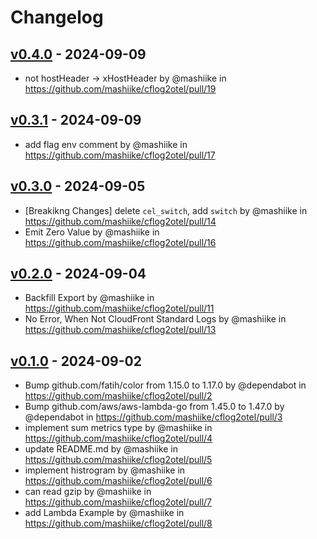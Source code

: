 # Changelog

## [v0.4.0](https://github.com/mashiike/cflog2otel/compare/v0.3.1...v0.4.0) - 2024-09-09
- not hostHeader -> xHostHeader by @mashiike in https://github.com/mashiike/cflog2otel/pull/19

## [v0.3.1](https://github.com/mashiike/cflog2otel/compare/v0.3.0...v0.3.1) - 2024-09-09
- add flag env comment by @mashiike in https://github.com/mashiike/cflog2otel/pull/17

## [v0.3.0](https://github.com/mashiike/cflog2otel/compare/v0.2.0...v0.3.0) - 2024-09-05
- [Breakikng Changes] delete `cel_switch`, add `switch` by @mashiike in https://github.com/mashiike/cflog2otel/pull/14
- Emit Zero Value by @mashiike in https://github.com/mashiike/cflog2otel/pull/16

## [v0.2.0](https://github.com/mashiike/cflog2otel/compare/v0.1.0...v0.2.0) - 2024-09-04
- Backfill Export by @mashiike in https://github.com/mashiike/cflog2otel/pull/11
- No Error, When Not CloudFront Standard Logs by @mashiike in https://github.com/mashiike/cflog2otel/pull/13

## [v0.1.0](https://github.com/mashiike/cflog2otel/commits/v0.1.0) - 2024-09-02
- Bump github.com/fatih/color from 1.15.0 to 1.17.0 by @dependabot in https://github.com/mashiike/cflog2otel/pull/2
- Bump github.com/aws/aws-lambda-go from 1.45.0 to 1.47.0 by @dependabot in https://github.com/mashiike/cflog2otel/pull/3
- implement sum metrics type by @mashiike in https://github.com/mashiike/cflog2otel/pull/4
- update README.md by @mashiike in https://github.com/mashiike/cflog2otel/pull/5
- implement histrogram by @mashiike in https://github.com/mashiike/cflog2otel/pull/6
- can read gzip by @mashiike in https://github.com/mashiike/cflog2otel/pull/7
- add Lambda Example by @mashiike in https://github.com/mashiike/cflog2otel/pull/8
